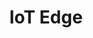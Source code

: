 ---
title: IoT Edge
permalink: /docs/projects/iotedge/
redirect_to: https://azure.microsoft.com/en-us/services/iot-edge/
excerpt: Azure IoT Edge enables running applications in containers in a device and pre-processing data before sending it to cloud making an edge device “intelligent”
header:
  overlay_image: 
  overlay_full: true
  teaser: /assets/images/c_iotedge.png
# icons:
#   - url: /assets/images/ICON_jetsonnano.PNG
#     target: https://www.nvidia.com/en-us/autonomous-machines/embedded-systems/jetson-nano/
#     title: NVIDIA Jetson Nano
# difficulty: MEDIUM
last_modified_at: 2019-12-12
tags: ["catalog"]
---